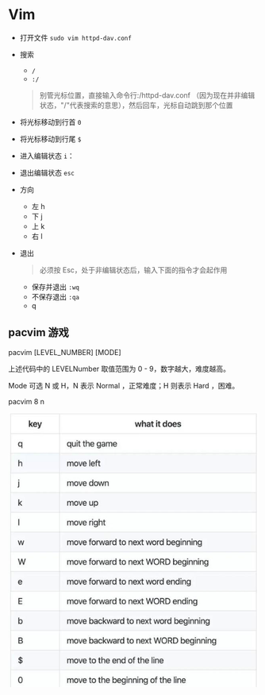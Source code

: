 # Vim

- 打开文件 `sudo vim httpd-dav.conf` 

- 搜索

  - `/`
  -  `:/`

  > 别管光标位置，直接输入命令行:/httpd-dav.conf （因为现在并非编辑状态，"/"代表搜索的意思），然后回车，光标自动跳到那个位置

- 将光标移动到行首 `0`
- 将光标移动到行尾 `$`

- 进入编辑状态 `i`：
- 退出编辑状态 `esc`

- 方向

  - 左 h
  - 下 j
  - 上 k
  - 右 l

- 退出

  > 必须按 Esc，处于非编辑状态后，输入下面的指令才会起作用

  - 保存并退出 `:wq`
  - 不保存退出 `:qa`
  - q



## pacvim 游戏

pacvim [LEVEL_NUMBER] [MODE]

上述代码中的 LEVELNumber 取值范围为 0 - 9，数字越大，难度越高。

Mode 可选 N 或 H，N 表示 Normal ，正常难度；H 则表示 Hard ，困难。

pacvim 8 n

![vim快捷键](IDE编辑器.ftd/vim快捷键.png)